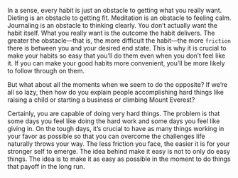 In a sense, every habit is just an obstacle to getting what you really
want. Dieting is an obstacle to getting fit. Meditation is an obstacle to
feeling calm. Journaling is an obstacle to thinking clearly. You don’t
actually want the habit itself. What you really want is the outcome the
habit delivers. The greater the obstacle—that is, the more difficult the
habit—the more `friction` there is between you and your desired end
state. This is why it is crucial to make your habits so easy that you’ll do
them even when you don’t feel like it. If you can make your good
habits more convenient, you’ll be more likely to follow through on
them.

But what about all the moments when we seem to do the opposite?
If we’re all so lazy, then how do you explain people accomplishing hard
things like raising a child or starting a business or climbing Mount
Everest?

Certainly, you are capable of doing very hard things. The problem is
that some days you feel like doing the hard work and some days you
feel like giving in. On the tough days, it’s crucial to have as many
things working in your favor as possible so that you can overcome the
challenges life naturally throws your way. The less friction you face,
the easier it is for your stronger self to emerge. The idea behind make
it easy is not to only do easy things. The idea is to make it as easy as
possible in the moment to do things that payoff in the long run.
